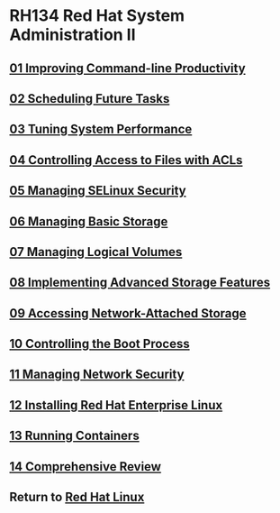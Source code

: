 # RH134 Red Hat System Administration II
## [01 Improving Command-line Productivity](/rh134_red_hat_system_administration_ii/01_improving_command_line_productivity/README.md)
## [02 Scheduling Future Tasks](/rh134_red_hat_system_administration_ii/02_scheduling_future_tasks/README.md)
## [03 Tuning System Performance](/rh134_red_hat_system_administration_ii/03_tuning_system_performance/README.md)
## [04 Controlling Access to Files with ACLs](/rh134_red_hat_system_administration_ii/04_controlling_access_to_files_with_acls/README.md)
## [05 Managing SELinux Security](/rh134_red_hat_system_administration_ii/05_managing_selinux_security/README.md)
## [06 Managing Basic Storage](/rh134_red_hat_system_administration_ii/06_managing_basic_storage/README.md)
## [07 Managing Logical Volumes](/rh134_red_hat_system_administration_ii/07_managing_logical_volumes/README.md)
## [08 Implementing Advanced Storage Features](/rh134_red_hat_system_administration_ii/08_implementing_advanced_storage_features/README.md)
## [09 Accessing Network-Attached Storage](/rh134_red_hat_system_administration_ii/09_accessing_network_attached_storage/README.md)
## [10 Controlling the Boot Process](/rh134_red_hat_system_administration_ii/10_controlling_the_boot_process/README.md)
## [11 Managing Network Security](/rh134_red_hat_system_administration_ii/11_managing_network_security/README.md)
## [12 Installing Red Hat Enterprise Linux](/rh134_red_hat_system_administration_ii/12_installing_red_hat_enterprise_linux/README.md)
## [13 Running Containers](/rh134_red_hat_system_administration_ii/13_running_containers/README.md)
## [14 Comprehensive Review](/rh134_red_hat_system_administration_ii/14_comprehensive_review/README.md)
## Return to [Red Hat Linux](/README.md)
